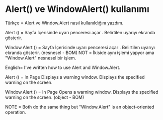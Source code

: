 # Alert() ve WindowAlert() kullanımı
Türkçe = Alert ve Window.Alert nasıl kullanıldığını yazdım.

Alert () = Sayfa İçerisinde uyarı penceresi açar . Belirtilen uyarıyı ekranda gösterir.

Window.Alert () = Sayfa İçerisinde uyarı penceresi açar . Belirtilen uyarıyı ekranda gösterir. (nesnesel - BOM) NOT = İkiside aynı işlemi yapyor ama "Window.Alert" nesnesel bir işlem.   

English= I've written how to use Alert and Window.Alert. 

Alert () = In Page Displays a warning window. Displays the specified warning on the screen.

Window.Alert () = In Page Opens a warning window. Displays the specified warning on the screen. (object - BOM) 

NOTE = Both do the same thing but "Window.Alert" is an object-oriented operation.     
